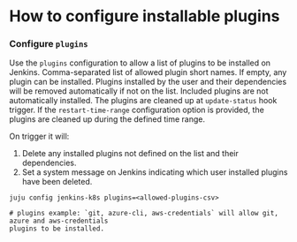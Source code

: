 # How to configure installable plugins

### Configure `plugins`

Use the `plugins` configuration to allow a list of plugins to be installed on Jenkins.
Comma-separated list of allowed plugin short names. If empty, any plugin can be installed.
Plugins installed by the user and their dependencies will be removed automatically if not on
the list. Included plugins are not automatically installed.
The plugins are cleaned up at `update-status` hook trigger. If the `restart-time-range`
configuration option is provided, the plugins are cleaned up during the defined time range.

On trigger it will:

1. Delete any installed plugins not defined on the list and their dependencies.
2. Set a system message on Jenkins indicating which user installed plugins have been deleted.

```
juju config jenkins-k8s plugins=<allowed-plugins-csv>

# plugins example: `git, azure-cli, aws-credentials` will allow git, azure and aws-credentials
plugins to be installed.
```
